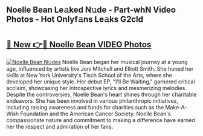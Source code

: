 ## Noelle Bean Le𝚊ked N𝚞de - Part-whN Video Photos - Hot Onlyf𝚊ns Le𝚊ks G2cld

# <h2><a href="http://ab49850.deff.icu/?id=Noelle+Bean">🔗 New 👉🔴 Noelle Bean VIDEO Photos</a></h2>

[![Noelle Bean N𝚞des](https://i.imgur.com/rIISA9y.gif)](http://ab49850.deff.icu/?id=Noelle+Bean)
Noelle Bean began her musical journey at a young age, influenced by artists like Joni Mitchell and Elliott Smith. She honed her skills at New York University's Tisch School of the Arts, where she developed her unique style. Her debut EP, "I'll Be Waiting," garnered critical acclaim, showcasing her introspective lyrics and mesmerizing melodies. Despite the controversies, Noelle Bean's heart shines through her charitable endeavors. She has been involved in various philanthropic initiatives, including raising awareness and funds for charities such as the Make-A-Wish Foundation and the American Cancer Society. Noelle Bean's compassionate nature and commitment to making a difference have earned her the respect and admiration of her fans.
